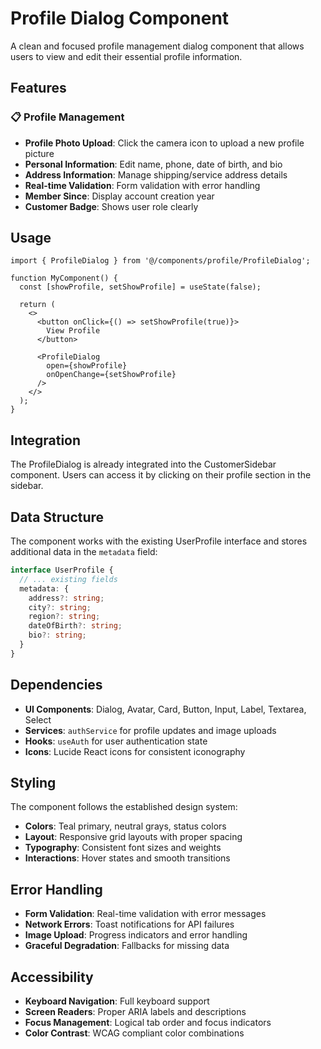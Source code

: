 # Profile Dialog Component

A clean and focused profile management dialog component that allows users to view and edit their essential profile information.

## Features

### 📋 Profile Management
- **Profile Photo Upload**: Click the camera icon to upload a new profile picture
- **Personal Information**: Edit name, phone, date of birth, and bio
- **Address Information**: Manage shipping/service address details
- **Real-time Validation**: Form validation with error handling
- **Member Since**: Display account creation year
- **Customer Badge**: Shows user role clearly

## Usage

```tsx
import { ProfileDialog } from '@/components/profile/ProfileDialog';

function MyComponent() {
  const [showProfile, setShowProfile] = useState(false);

  return (
    <>
      <button onClick={() => setShowProfile(true)}>
        View Profile
      </button>
      
      <ProfileDialog 
        open={showProfile} 
        onOpenChange={setShowProfile} 
      />
    </>
  );
}
```

## Integration

The ProfileDialog is already integrated into the CustomerSidebar component. Users can access it by clicking on their profile section in the sidebar.

## Data Structure

The component works with the existing UserProfile interface and stores additional data in the `metadata` field:

```typescript
interface UserProfile {
  // ... existing fields
  metadata: {
    address?: string;
    city?: string;
    region?: string;
    dateOfBirth?: string;
    bio?: string;
  }
}
```

## Dependencies

- **UI Components**: Dialog, Avatar, Card, Button, Input, Label, Textarea, Select
- **Services**: `authService` for profile updates and image uploads
- **Hooks**: `useAuth` for user authentication state
- **Icons**: Lucide React icons for consistent iconography

## Styling

The component follows the established design system:
- **Colors**: Teal primary, neutral grays, status colors
- **Layout**: Responsive grid layouts with proper spacing
- **Typography**: Consistent font sizes and weights
- **Interactions**: Hover states and smooth transitions

## Error Handling

- **Form Validation**: Real-time validation with error messages
- **Network Errors**: Toast notifications for API failures
- **Image Upload**: Progress indicators and error handling
- **Graceful Degradation**: Fallbacks for missing data

## Accessibility

- **Keyboard Navigation**: Full keyboard support
- **Screen Readers**: Proper ARIA labels and descriptions
- **Focus Management**: Logical tab order and focus indicators
- **Color Contrast**: WCAG compliant color combinations